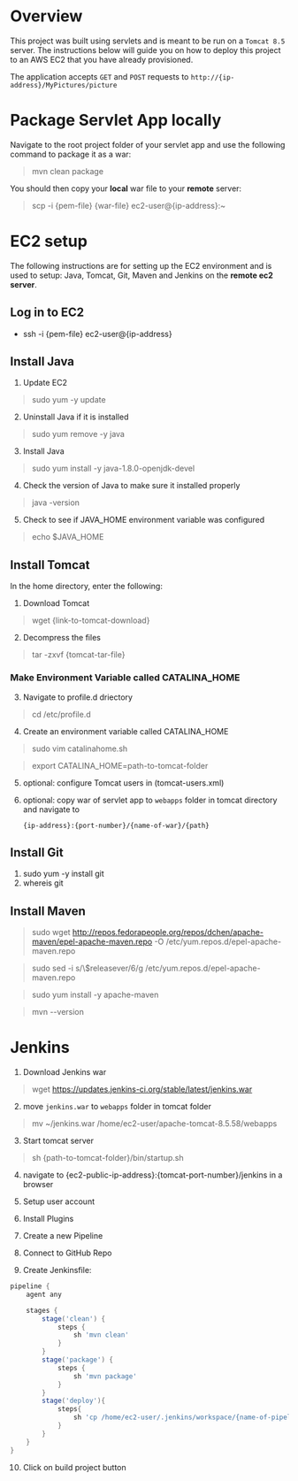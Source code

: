 # Overview

This project was built using servlets and is meant to be run on a `Tomcat 8.5` server. The instructions below will guide you on how to deploy this project to an AWS EC2 that you have already provisioned.

The application accepts `GET` and `POST` requests to `http://{ip-address}/MyPictures/picture`

# Package Servlet App locally

Navigate to the root project folder of your servlet app and use the following command to package it as a war:

> mvn clean package

You should then copy your **local** war file to your **remote** server:

> scp -i {pem-file} {war-file} ec2-user@{ip-address}:~

# EC2 setup

The following instructions are for setting up the EC2 environment and is used to setup:
Java, Tomcat, Git, Maven and Jenkins on the **remote ec2 server**.

## Log in to EC2

- ssh -i {pem-file} ec2-user@{ip-address}

## Install Java

1. Update EC2

> sudo yum -y update

2. Uninstall Java if it is installed

> sudo yum remove -y java

3. Install Java

> sudo yum install -y java-1.8.0-openjdk-devel

4. Check the version of Java to make sure it installed properly

> java -version

5. Check to see if JAVA_HOME environment variable was configured

> echo \$JAVA_HOME

## Install Tomcat

In the home directory, enter the following:

1. Download Tomcat

> wget {link-to-tomcat-download}

2. Decompress the files

> tar -zxvf {tomcat-tar-file}

### Make Environment Variable called CATALINA_HOME

3. Navigate to profile.d driectory

> cd /etc/profile.d

4. Create an environment variable called CATALINA_HOME

> sudo vim catalinahome.sh

> export CATALINA_HOME=path-to-tomcat-folder

5. optional: configure Tomcat users in (tomcat-users.xml)

6. optional: copy war of servlet app to `webapps` folder in tomcat directory and navigate to

   `{ip-address}:{port-number}/{name-of-war}/{path}`

## Install Git

1. sudo yum -y install git
2. whereis git

## Install Maven

> sudo wget http://repos.fedorapeople.org/repos/dchen/apache-maven/epel-apache-maven.repo -O /etc/yum.repos.d/epel-apache-maven.repo

> sudo sed -i s/\\\$releasever/6/g /etc/yum.repos.d/epel-apache-maven.repo

> sudo yum install -y apache-maven

> mvn --version

# Jenkins

1. Download Jenkins war

> wget https://updates.jenkins-ci.org/stable/latest/jenkins.war

2. move `jenkins.war` to `webapps` folder in tomcat folder

> mv ~/jenkins.war /home/ec2-user/apache-tomcat-8.5.58/webapps

3. Start tomcat server

> sh {path-to-tomcat-folder}/bin/startup.sh

4. navigate to {ec2-public-ip-address}:{tomcat-port-number}/jenkins in a browser

5. Setup user account

6. Install Plugins

7. Create a new Pipeline

8. Connect to GitHub Repo

9. Create Jenkinsfile:

```groovy
pipeline {
    agent any

    stages {
        stage('clean') {
            steps {
                sh 'mvn clean'
            }
        }
        stage('package') {
            steps {
                sh 'mvn package'
            }
        }
        stage('deploy'){
        	steps{
        		sh 'cp /home/ec2-user/.jenkins/workspace/{name-of-pipeline}/target/{name-of-war}.war /home/ec2-user/apache-tomcat-8.5.51/webapps'
        	}
        }
    }
}

```

10. Click on build project button

